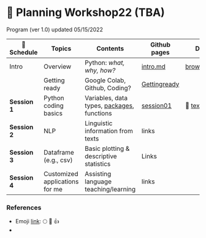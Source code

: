 # 🦖 Planning Workshop22 (TBA)

Program (ver 1.0) updated 05/15/2022

| :date: Schedule | Topics | Contents | Github pages| Data files | Reference videos |
|----------|--------|------|--------|------------|-----------|
| Intro | Overview | Python: _what, why, how?_ | [intro.md](https://github.com/MK316/workshop22/blob/main/intro.md) | [brown_single.zip](https://github.com/MK316/workshop22/blob/main/data/brown_single.zip)    |  |
|           | Getting ready | Google Colab, Github, Coding? | [Gettingready](/Gettingready.ipynb) |     |  |
| **Session 1** | Python coding basics | Variables, data types, [packages](/python_packages.ipynb), functions  | [session01](/session01.ipynb) | 💾 [textfile](https://raw.githubusercontent.com/MK316/workshop22/main/data/fable01.txt)    |   |
| **Session 2** | NLP | Linguistic information from texts |  links |  |   |
| **Session 3** | Dataframe (e.g., csv) | Basic plotting & descriptive statistics | Links |  |  |
| **Session 4** | Customized applications for me | Assisting language teaching/learning | links |     |   |


### References

* Emoji [link](https://gist.github.com/rxaviers/7360908): :full_moon:  :pray:  :thumbsup:  
* 
